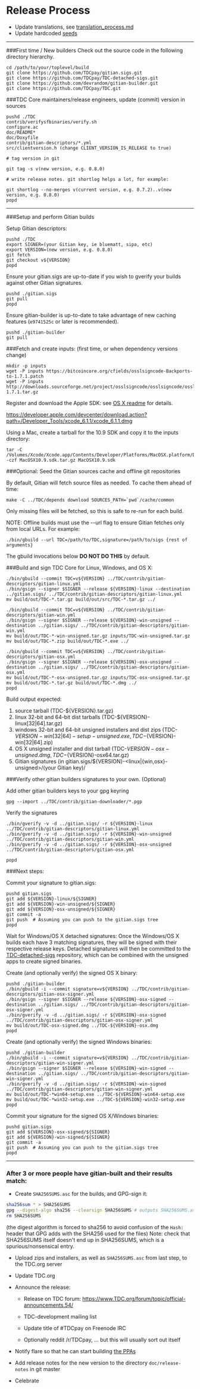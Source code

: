 Release Process
====================

* Update translations, see [translation_process.md](https://github.com/TDCpay/TDC/blob/master/doc/translation_process.md#syncing-with-transifex)
* Update hardcoded [seeds](/contrib/seeds)

* * *

###First time / New builders
Check out the source code in the following directory hierarchy.

	cd /path/to/your/toplevel/build
	git clone https://github.com/TDCpay/gitian.sigs.git
	git clone https://github.com/TDCpay/TDC-detached-sigs.git
	git clone https://github.com/devrandom/gitian-builder.git
	git clone https://github.com/TDCpay/TDC.git

###TDC Core maintainers/release engineers, update (commit) version in sources

	pushd ./TDC
	contrib/verifysfbinaries/verify.sh
	configure.ac
	doc/README*
	doc/Doxyfile
	contrib/gitian-descriptors/*.yml
	src/clientversion.h (change CLIENT_VERSION_IS_RELEASE to true)

	# tag version in git

	git tag -s v(new version, e.g. 0.8.0)

	# write release notes. git shortlog helps a lot, for example:

	git shortlog --no-merges v(current version, e.g. 0.7.2)..v(new version, e.g. 0.8.0)
	popd

* * *

###Setup and perform Gitian builds

 Setup Gitian descriptors:

	pushd ./TDC
	export SIGNER=(your Gitian key, ie bluematt, sipa, etc)
	export VERSION=(new version, e.g. 0.8.0)
	git fetch
	git checkout v${VERSION}
	popd

  Ensure your gitian.sigs are up-to-date if you wish to gverify your builds against other Gitian signatures.

	pushd ./gitian.sigs
	git pull
	popd

  Ensure gitian-builder is up-to-date to take advantage of new caching features (`e9741525c` or later is recommended).

	pushd ./gitian-builder
	git pull

###Fetch and create inputs: (first time, or when dependency versions change)

	mkdir -p inputs
	wget -P inputs https://bitcoincore.org/cfields/osslsigncode-Backports-to-1.7.1.patch
	wget -P inputs http://downloads.sourceforge.net/project/osslsigncode/osslsigncode/osslsigncode-1.7.1.tar.gz

 Register and download the Apple SDK: see [OS X readme](README_osx.txt) for details.

 https://developer.apple.com/devcenter/download.action?path=/Developer_Tools/xcode_6.1.1/xcode_6.1.1.dmg

 Using a Mac, create a tarball for the 10.9 SDK and copy it to the inputs directory:

	tar -C /Volumes/Xcode/Xcode.app/Contents/Developer/Platforms/MacOSX.platform/Developer/SDKs/ -czf MacOSX10.9.sdk.tar.gz MacOSX10.9.sdk

###Optional: Seed the Gitian sources cache and offline git repositories

By default, Gitian will fetch source files as needed. To cache them ahead of time:

	make -C ../TDC/depends download SOURCES_PATH=`pwd`/cache/common

Only missing files will be fetched, so this is safe to re-run for each build.

NOTE: Offline builds must use the --url flag to ensure Gitian fetches only from local URLs. For example:
```
./bin/gbuild --url TDC=/path/to/TDC,signature=/path/to/sigs {rest of arguments}
```
The gbuild invocations below <b>DO NOT DO THIS</b> by default.

###Build and sign TDC Core for Linux, Windows, and OS X:

	./bin/gbuild --commit TDC=v${VERSION} ../TDC/contrib/gitian-descriptors/gitian-linux.yml
	./bin/gsign --signer $SIGNER --release ${VERSION}-linux --destination ../gitian.sigs/ ../TDC/contrib/gitian-descriptors/gitian-linux.yml
	mv build/out/TDC-*.tar.gz build/out/src/TDC-*.tar.gz ../

	./bin/gbuild --commit TDC=v${VERSION} ../TDC/contrib/gitian-descriptors/gitian-win.yml
	./bin/gsign --signer $SIGNER --release ${VERSION}-win-unsigned --destination ../gitian.sigs/ ../TDC/contrib/gitian-descriptors/gitian-win.yml
	mv build/out/TDC-*-win-unsigned.tar.gz inputs/TDC-win-unsigned.tar.gz
	mv build/out/TDC-*.zip build/out/TDC-*.exe ../

	./bin/gbuild --commit TDC=v${VERSION} ../TDC/contrib/gitian-descriptors/gitian-osx.yml
	./bin/gsign --signer $SIGNER --release ${VERSION}-osx-unsigned --destination ../gitian.sigs/ ../TDC/contrib/gitian-descriptors/gitian-osx.yml
	mv build/out/TDC-*-osx-unsigned.tar.gz inputs/TDC-osx-unsigned.tar.gz
	mv build/out/TDC-*.tar.gz build/out/TDC-*.dmg ../
	popd

  Build output expected:

  1. source tarball (TDC-${VERSION}.tar.gz)
  2. linux 32-bit and 64-bit dist tarballs (TDC-${VERSION}-linux[32|64].tar.gz)
  3. windows 32-bit and 64-bit unsigned installers and dist zips (TDC-${VERSION}-win[32|64]-setup-unsigned.exe, TDC-${VERSION}-win[32|64].zip)
  4. OS X unsigned installer and dist tarball (TDC-${VERSION}-osx-unsigned.dmg, TDC-${VERSION}-osx64.tar.gz)
  5. Gitian signatures (in gitian.sigs/${VERSION}-<linux|{win,osx}-unsigned>/(your Gitian key)/

###Verify other gitian builders signatures to your own. (Optional)

  Add other gitian builders keys to your gpg keyring

	gpg --import ../TDC/contrib/gitian-downloader/*.pgp

  Verify the signatures

	./bin/gverify -v -d ../gitian.sigs/ -r ${VERSION}-linux ../TDC/contrib/gitian-descriptors/gitian-linux.yml
	./bin/gverify -v -d ../gitian.sigs/ -r ${VERSION}-win-unsigned ../TDC/contrib/gitian-descriptors/gitian-win.yml
	./bin/gverify -v -d ../gitian.sigs/ -r ${VERSION}-osx-unsigned ../TDC/contrib/gitian-descriptors/gitian-osx.yml

	popd

###Next steps:

Commit your signature to gitian.sigs:

	pushd gitian.sigs
	git add ${VERSION}-linux/${SIGNER}
	git add ${VERSION}-win-unsigned/${SIGNER}
	git add ${VERSION}-osx-unsigned/${SIGNER}
	git commit -a
	git push  # Assuming you can push to the gitian.sigs tree
	popd

  Wait for Windows/OS X detached signatures:
	Once the Windows/OS X builds each have 3 matching signatures, they will be signed with their respective release keys.
	Detached signatures will then be committed to the [TDC-detached-sigs](https://github.com/TDCpay/TDC-detached-sigs) repository, which can be combined with the unsigned apps to create signed binaries.

  Create (and optionally verify) the signed OS X binary:

	pushd ./gitian-builder
	./bin/gbuild -i --commit signature=v${VERSION} ../TDC/contrib/gitian-descriptors/gitian-osx-signer.yml
	./bin/gsign --signer $SIGNER --release ${VERSION}-osx-signed --destination ../gitian.sigs/ ../TDC/contrib/gitian-descriptors/gitian-osx-signer.yml
	./bin/gverify -v -d ../gitian.sigs/ -r ${VERSION}-osx-signed ../TDC/contrib/gitian-descriptors/gitian-osx-signer.yml
	mv build/out/TDC-osx-signed.dmg ../TDC-${VERSION}-osx.dmg
	popd

  Create (and optionally verify) the signed Windows binaries:

	pushd ./gitian-builder
	./bin/gbuild -i --commit signature=v${VERSION} ../TDC/contrib/gitian-descriptors/gitian-win-signer.yml
	./bin/gsign --signer $SIGNER --release ${VERSION}-win-signed --destination ../gitian.sigs/ ../TDC/contrib/gitian-descriptors/gitian-win-signer.yml
	./bin/gverify -v -d ../gitian.sigs/ -r ${VERSION}-win-signed ../TDC/contrib/gitian-descriptors/gitian-win-signer.yml
	mv build/out/TDC-*win64-setup.exe ../TDC-${VERSION}-win64-setup.exe
	mv build/out/TDC-*win32-setup.exe ../TDC-${VERSION}-win32-setup.exe
	popd

Commit your signature for the signed OS X/Windows binaries:

	pushd gitian.sigs
	git add ${VERSION}-osx-signed/${SIGNER}
	git add ${VERSION}-win-signed/${SIGNER}
	git commit -a
	git push  # Assuming you can push to the gitian.sigs tree
	popd

-------------------------------------------------------------------------

### After 3 or more people have gitian-built and their results match:

- Create `SHA256SUMS.asc` for the builds, and GPG-sign it:
```bash
sha256sum * > SHA256SUMS
gpg --digest-algo sha256 --clearsign SHA256SUMS # outputs SHA256SUMS.asc
rm SHA256SUMS
```
(the digest algorithm is forced to sha256 to avoid confusion of the `Hash:` header that GPG adds with the SHA256 used for the files)
Note: check that SHA256SUMS itself doesn't end up in SHA256SUMS, which is a spurious/nonsensical entry.

- Upload zips and installers, as well as `SHA256SUMS.asc` from last step, to the TDC.org server

- Update TDC.org

- Announce the release:

  - Release on TDC forum: https://www.TDC.org/forum/topic/official-announcements.54/

  - TDC-development mailing list

  - Update title of #TDCpay on Freenode IRC

  - Optionally reddit /r/TDCpay, ... but this will usually sort out itself

- Notify flare so that he can start building [the PPAs](https://launchpad.net/~TDC.org/+archive/ubuntu/TDC)

- Add release notes for the new version to the directory `doc/release-notes` in git master

- Celebrate
